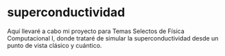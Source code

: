# superconductividad
Aquí llevaré a cabo mi proyecto para Temas Selectos de Física Computacional I, donde trataré de simular la superconductividad desde un punto de vista clásico y cuántico.
